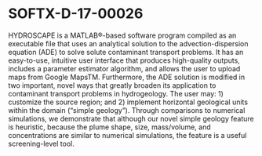 ﻿# SOFTX-D-17-00026


HYDROSCAPE is a MATLAB®-based software
program compiled as an executable file that uses an analytical solution to the
advection-dispersion equation (ADE) to solve solute contaminant transport
problems. It has an easy-to-use, intuitive user interface that produces
high-quality outputs, includes a parameter estimator algorithm, and allows the
user to upload maps from Google MapsTM. Furthermore, the ADE
solution is modified in two important, novel ways that greatly broaden its
application to contaminant transport problems in hydrogeology. The user may: 1)
customize the source region; and 2) implement horizontal geological units
within the domain (“simple geology”). Through comparisons to numerical
simulations, we demonstrate that although our novel simple geology feature is
heuristic, because the plume shape, size, mass/volume, and concentrations are
similar to numerical simulations, the feature is a useful screening-level tool.

